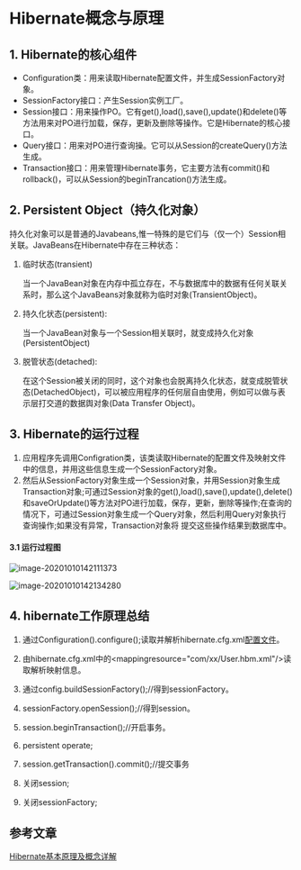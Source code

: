 # Hibernate概念与原理

## 1. Hibernate的核心组件

- Configuration类：用来读取Hibernate配置文件，并生成SessionFactory对象。
- SessionFactory接口：产生Session实例工厂。
- Session接口：用来操作PO。它有get(),load(),save(),update()和delete()等方法用来对PO进行加载，保存，更新及删除等操作。它是Hibernate的核心接口。
- Query接口：用来对PO进行查询操。它可以从Session的createQuery()方法生成。
- Transaction接口：用来管理Hibernate事务，它主要方法有commit()和rollback()，可以从Session的beginTrancation()方法生成。

## 2. Persistent Object（持久化对象）

持久化对象可以是普通的Javabeans,惟一特殊的是它们与（仅一个）Session相关联。JavaBeans在Hibernate中存在三种状态：

1. 临时状态(transient)

   当一个JavaBean对象在内存中孤立存在，不与数据库中的数据有任何关联关系时，那么这个JavaBeans对象就称为临时对象(TransientObject)。

2. 持久化状态(persistent):

   当一个JavaBean对象与一个Session相关联时，就变成持久化对象(PersistentObject)

3. 脱管状态(detached):

   在这个Session被关闭的同时，这个对象也会脱离持久化状态，就变成脱管状态(DetachedObject)，可以被应用程序的任何层自由使用，例如可以做与表示层打交道的数据舆对象(Data Transfer Object)。

   

## 3. Hibernate的运行过程

1. 应用程序先调用Configration类，该类读取Hibernate的配置文件及映射文件中的信息，并用这些信息生成一个SessionFactory对象。
2. 然后从SessionFactory对象生成一个Session对象，并用Session对象生成Transaction对象;可通过Session对象的get(),load(),save(),update(),delete()和saveOrUpdate()等方法对PO进行加载，保存，更新，删除等操作;在查询的情况下，可通过Session对象生成一个Query对象，然后利用Query对象执行查询操作;如果没有异常，Transaction对象将 提交这些操作结果到数据库中。

#### 3.1 运行过程图

![image-20201010142111373](https://abelsun-1256449468.cos.ap-beijing.myqcloud.com/image/image-20201010142111373.png)

![image-20201010142134280](https://abelsun-1256449468.cos.ap-beijing.myqcloud.com/image/image-20201010142134280.png)

## 4. hibernate工作原理总结

1. 通过Configuration().configure();读取并解析hibernate.cfg.xml[配置文件](http://baike.baidu.com/view/2117618.htm)。

2. 由hibernate.cfg.xml中的<mappingresource="com/xx/User.hbm.xml"/>读取解析映射信息。

3. 通过config.buildSessionFactory();//得到sessionFactory。

4. sessionFactory.openSession();//得到session。

5. session.beginTransaction();//开启事务。

6. persistent operate;

7. session.getTransaction().commit();//提交事务

8. 关闭session;

9. 关闭sessionFactory;

## 参考文章

[Hibernate基本原理及概念详解](https://blog.csdn.net/lmb55/article/details/46536925)
